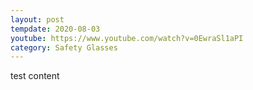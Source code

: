 ```yaml
---
layout: post
tempdate: 2020-08-03
youtube: https://www.youtube.com/watch?v=0EwraSl1aPI
category: Safety Glasses
---
```

test content